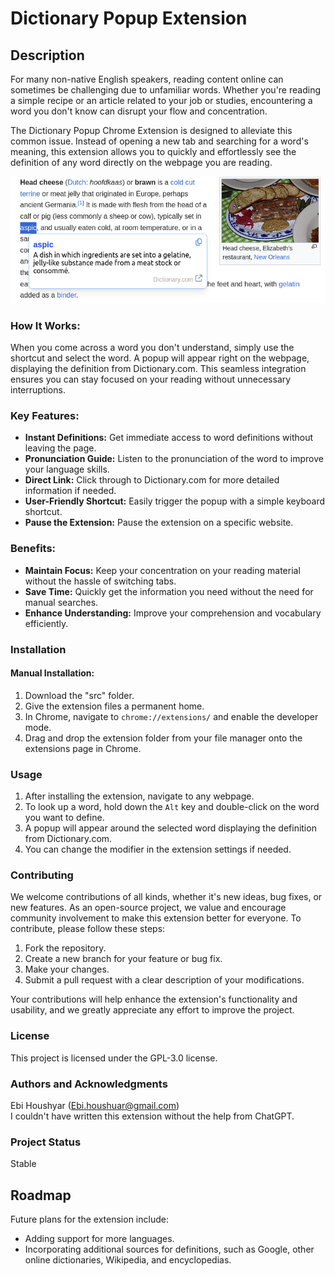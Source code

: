 # Dictionary Popup Extension

## Description
For many non-native English speakers, reading content online can sometimes be challenging due to unfamiliar words. Whether you're reading a simple recipe or an article related to your job or studies, encountering a word you don't know can disrupt your flow and concentration.

The Dictionary Popup Chrome Extension is designed to alleviate this common issue. Instead of opening a new tab and searching for a word's meaning, this extension allows you to quickly and effortlessly see the definition of any word directly on the webpage you are reading.

![Popup Dictionary Extension](popupDictionary.png?raw=true "Popup Dictionary Extension in use")


### How It Works:
When you come across a word you don't understand, simply use the shortcut and select the word. A popup will appear right on the webpage, displaying the definition from Dictionary.com. This seamless integration ensures you can stay focused on your reading without unnecessary interruptions.

### Key Features:
- **Instant Definitions:** Get immediate access to word definitions without leaving the page.
- **Pronunciation Guide:** Listen to the pronunciation of the word to improve your language skills.
- **Direct Link:** Click through to Dictionary.com for more detailed information if needed.
- **User-Friendly Shortcut:** Easily trigger the popup with a simple keyboard shortcut.
- **Pause the Extension:** Pause the extension on a specific website.

### Benefits:
- **Maintain Focus:** Keep your concentration on your reading material without the hassle of switching tabs.
- **Save Time:** Quickly get the information you need without the need for manual searches.
- **Enhance Understanding:** Improve your comprehension and vocabulary efficiently.

### Installation

<!-- #### Installation via Chrome Web Store:
1. Open the Chrome Web Store.
2. Find and select the extension via this link.
3. Click **Add to Chrome**. -->

#### Manual Installation:
1. Download the "src" folder.
2. Give the extension files a permanent home.
3. In Chrome, navigate to `chrome://extensions/` and enable the developer mode.
4. Drag and drop the extension folder from your file manager onto the extensions page in Chrome.

### Usage
1. After installing the extension, navigate to any webpage.
2. To look up a word, hold down the `Alt` key and double-click on the word you want to define. 
3. A popup will appear around the selected word displaying the definition from Dictionary.com.
4. You can change the modifier in the extension settings if needed.

### Contributing
We welcome contributions of all kinds, whether it's new ideas, bug fixes, or new features. As an open-source project, we value and encourage community involvement to make this extension better for everyone. To contribute, please follow these steps:

1. Fork the repository.
2. Create a new branch for your feature or bug fix.
3. Make your changes.
4. Submit a pull request with a clear description of your modifications.

Your contributions will help enhance the extension's functionality and usability, and we greatly appreciate any effort to improve the project.

### License
This project is licensed under the GPL-3.0 license.

### Authors and Acknowledgments
Ebi Houshyar (Ebi.houshuar@gmail.com)  
I couldn't have written this extension without the help from ChatGPT.

### Project Status
Stable

## Roadmap
Future plans for the extension include:
- Adding support for more languages.
- Incorporating additional sources for definitions, such as Google, other online dictionaries, Wikipedia, and encyclopedias.
